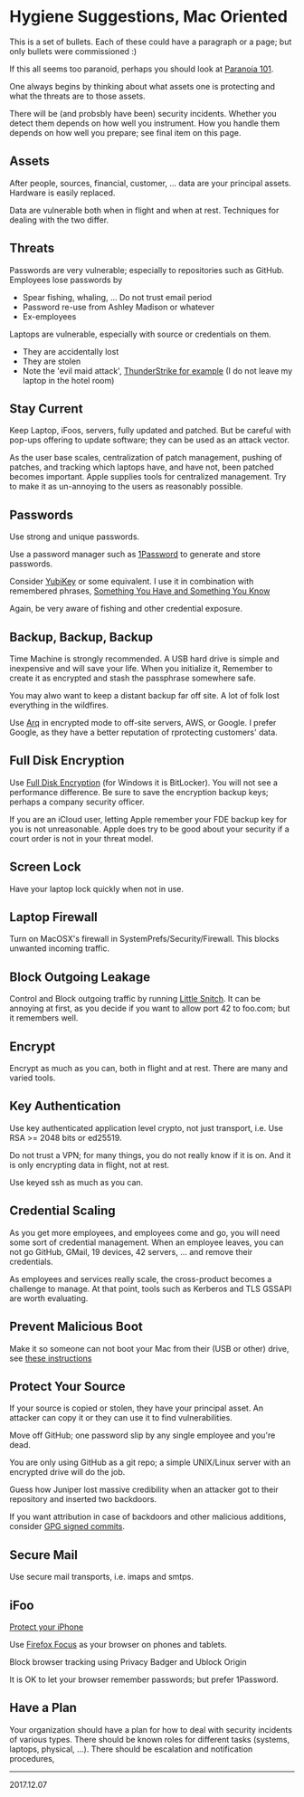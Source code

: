 # Hygiene Suggestions, Mac Oriented

This is a set of bullets.  Each of these could have a paragraph or a
page; but only bullets were commissioned :)

If this all seems too paranoid, perhaps you should look at [Paranoia
101](https://archive.psg.com/170605.Paranoia-101.pdf).

One always begins by thinking about what assets one is protecting and
what the threats are to those assets.

There will be (and probsbly have been) security incidents.  Whether you
detect them depends on how well you instrument.  How you handle them
depends on how well you prepare; see final item on this page.

## Assets

After people, sources, financial, customer, ... data are your principal
assets.  Hardware is easily replaced.

Data are vulnerable both when in flight and when at rest.  Techniques
for dealing with the two differ.

## Threats

Passwords are very vulnerable; especially to repositories such as
GitHub.  Employees lose passwords by 
* Spear fishing, whaling, ...  Do not trust email period
* Password re-use from Ashley Madison or whatever
* Ex-employees

Laptops are vulnerable, especially with source or credentials on them.
* They are accidentally lost
* They are stolen
* Note the 'evil maid attack', [ThunderStrike for
  example](https://trmm.net/Thunderstrike) (I do not leave my laptop in
  the hotel room)

## Stay Current

Keep Laptop, iFoos, servers, fully updated and patched.  But be careful
with pop-ups offering to update software; they can be used as an attack
vector.

As the user base scales, centralization of patch management, pushing of
patches, and tracking which laptops have, and have not, been patched
becomes important.  Apple supplies tools for centralized management.
Try to make it as un-annoying to the users as reasonably possible.

## Passwords

Use strong and unique passwords.

Use a password manager such as [1Password](https://1password.com/) to
generate and store passwords.

Consider [YubiKey](https://www.yubico.com/) or some equivalent.  I use
it in combination with remembered phrases, [Something You Have and
Something You
Know](https://git.rg.net/randy/randy/src/master/yubikey-static.md)

Again, be very aware of fishing and other credential exposure.

## Backup, Backup, Backup

Time Machine is strongly recommended.  A USB hard drive is simple and
inexpensive and will save your life.  When you initialize it, Remember
to create it as encrypted and stash the passphrase somewhere safe.

You may alwo want to keep a distant backup far off site.  A lot of folk
lost everything in the wildfires.

Use [Arq](https://www.arqbackup.com/) in encrypted mode to off-site
servers, AWS, or Google.  I prefer Google, as they have a better
reputation of rprotecting customers' data.

## Full Disk Encryption

Use [Full Disk Encryption](https://support.apple.com/en-us/HT204837)
(for Windows it is BitLocker).  You will not see a performance
difference.  Be sure to save the encryption backup keys; perhaps a
company security officer.

If you are an iCloud user, letting Apple remember your FDE backup key
for you is not unreasonable.  Apple does try to be good about your
security if a court order is not in your threat model.

## Screen Lock

Have your laptop lock quickly when not in use.

## Laptop Firewall

Turn on MacOSX's firewall in SystemPrefs/Security/Firewall.  This blocks
unwanted incoming traffic.

## Block Outgoing Leakage

Control and Block outgoing traffic by running [Little
Snitch](https://www.obdev.at/products/littlesnitch/).  It can be
annoying at first, as you decide if you want to allow port 42 to
foo.com; but it remembers well.

## Encrypt

Encrypt as much as you can, both in flight and at rest.  There are many
and varied tools.

## Key Authentication

Use key authenticated application level crypto, not just transport, i.e.
Use RSA >= 2048 bits or ed25519.

Do not trust a VPN; for many things, you do not really know if it is on.
And it is only encrypting data in flight, not at rest.

Use keyed ssh as much as you can.

## Credential Scaling

As you get more employees, and employees come and go, you will need some
sort of credential management.  When an employee leaves, you can not go
GitHub, GMail, 19 devices, 42 servers, ... and remove their credentials.

As employees and services really scale, the cross-product becomes a
challenge to manage.  At that point, tools such as Kerberos and TLS
GSSAPI are worth evaluating.

## Prevent Malicious Boot

Make it so someone can not boot your Mac from their (USB or other)
drive, see [these
instructions](https://github.com/drduh/macOS-Security-and-Privacy-Guide#firmware)

## Protect Your Source

If your source is copied or stolen, they have your principal asset.
An attacker can copy it or they can use it to find vulnerabilities.

Move off GitHub; one password slip by any single employee and you're dead.

You are only using GitHub as a git repo; a simple UNIX/Linux server with
an encrypted drive will do the job.

Guess how Juniper lost massive credibility when an attacker got to their
repository and inserted two backdoors.

If you want attribution in case of backdoors and other malicious
additions, consider [GPG signed
commits](https://git.rg.net/randy/randy/src/master/signed-commits.md).

## Secure Mail

Use secure mail transports, i.e. imaps and smtps.

## iFoo

[Protect your iPhone](https://blog.filippo.io/securing-a-travel-iphone/)

Use [Firefox Focus](https://www.mozilla.org/en-US/firefox/focus/) as
your browser on phones and tablets.

Block browser tracking using Privacy Badger and Ublock Origin

It is OK to let your browser remember passwords; but prefer 1Password.

## Have a Plan

Your organization should have a plan for how to deal with security
incidents of various types.  There should be known roles for different
tasks (systems, laptops, physical, ...).  There should be escalation and
notification procedures,

---

2017.12.07

